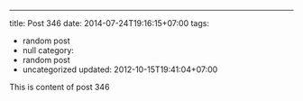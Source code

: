 ---
title: Post 346
date: 2014-07-24T19:16:15+07:00
tags:
  - random post
  - null
category:
  - random post
  - uncategorized
updated: 2012-10-15T19:41:04+07:00

This is content of post 346